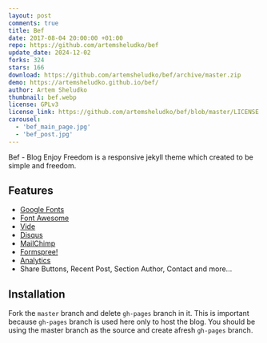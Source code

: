 ```yaml
---
layout: post
comments: true
title: Bef
date: 2017-08-04 20:00:00 +01:00
repo: https://github.com/artemsheludko/bef
update_date: 2024-12-02
forks: 324
stars: 166
download: https://github.com/artemsheludko/bef/archive/master.zip
demo: https://artemsheludko.github.io/bef/
author: Artem Sheludko
thumbnail: bef.webp
license: GPLv3
license_link: https://github.com/artemsheludko/bef/blob/master/LICENSE.txt
carousel:
  - 'bef_main_page.jpg'
  - 'bef_post.jpg'
---
```


Bef - Blog Enjoy Freedom is a responsive jekyll theme which created to be simple and freedom.

## Features

* [Google Fonts](https://fonts.google.com/)
* [Font Awesome](https://fontawesome.io/)
* [Vide](https://vodkabears.github.io/vide/)
* [Disqus](https://disqus.com/)
* [MailChimp](https://mailchimp.com/)
* [Formspree!](https://formspree.io/)
* [Analytics](https://analytics.google.com/analytics/web/)
* Share Buttons, Recent Post, Section Author, Contact and more...

## Installation

Fork the `master` branch and delete `gh-pages` branch in it. This is important because `gh-pages` branch is used here only to host the blog. You should be using the master branch as the source and create afresh `gh-pages` branch.
